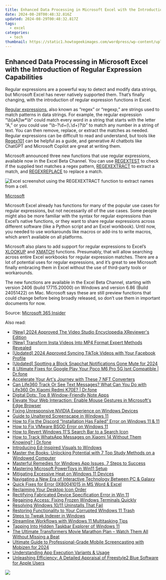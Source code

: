 ```yaml
---
title: Enhanced Data Processing in Microsoft Excel with the Introduction of Regular Expression Capabilities
date: 2024-08-28T00:48:32.816Z
updated: 2024-08-29T00:48:32.817Z
tags:
  - excel
categories:
  - tech
thumbnail: https://static1.howtogeekimages.com/wordpress/wp-content/uploads/2023/08/microsoft-excel-logo-2.jpg
---
```


## Enhanced Data Processing in Microsoft Excel with the Introduction of Regular Expression Capabilities

Regular expressions are a powerful way to detect and modify data strings, but Microsoft Excel has never natively supported them. That’s finally changing, with the introduction of regular expression functions in Excel.

[Regular expressions](https://instagram-clips.techidaily.com/discreetly-explore-instagram-stories-with-us-for-2024/), also known as “regex” or “regexp,” are strings used to match patterns in data strings. For example, the regular expression “\\b\[aA\]\\w\*\\b” could match every word in a string that starts with the letter “A,” or you could use “\\b-?\\d+(\\.\\d+)?\\b” to match any number in a string of text. You can then remove, replace, or extract the matches as needed. Regular expressions can be difficult to read and understand, but tools like [Regex101](https://regex101.com/) can be helpful as a guide, and generative AI chatbots like ChatGPT and Microsoft Copilot are great at writing them.

 Microsoft announced three new functions that use regular expressions, available now in the Excel Beta Channel. You can use [REGEXTEST](https://support.microsoft.com/topic/7d38200b-5e5c-4196-b4e6-9bff73afbd31) to check if the supplied text matches a regex pattern, [REGEXEXTRACT](https://support.microsoft.com/topic/4b96c140-9205-4b6e-9fbe-6aa9e783ff57) to extract a match, and [REGEXREPLACE](https://support.microsoft.com/topic/9c030bb2-5e47-4efc-bad5-4582d7100897) to replace a match.

![Excel screenshot using the REGEXEXTRACT function to extract names from a cell.](https://static1.howtogeekimages.com/wordpress/wp-content/uploads/2024/05/reg-function_2.png) 

[Microsoft](https://insider.microsoft365.com/en-us/blog/new-regular-expression-regex-functions-in-excel)

 Microsoft Excel already has functions for many of the popular use cases for regular expressions, but not necessarily _all_ of the use cases. Some people might also be more familiar with the syntax for regular expressions than Excel’s native functions, or they want to share regular expressions across different software (like a Python script and an Excel workbook). Until now, you needed to use workarounds like macros or add-ins to write macros, which aren’t available on all platforms.

 Microsoft also plans to add support for regular expressions to Excel’s [XLOOKUP](https://support.microsoft.com/en-us/office/xlookup-function-b7fd680e-6d10-43e6-84f9-88eae8bf5929) and [XMATCH](https://support.microsoft.com/en-us/office/xmatch-function-d966da31-7a6b-4a13-a1c6-5a33ed6a0312) functions. Presumably, that will allow searching across entire Excel workbooks for regular expression matches. There are a lot of potential uses for regular expressions, and it’s great to see Microsoft finally embracing them in Excel without the use of third-party tools or workarounds.

 The new functions are available in the Excel Beta Channel, starting with version 2406 (build 17715.20000) on Windows and version 6.86 (Build 24051422) on Mac. Microsoft says these are still preview functions that could change before being broadly released, so don’t use them in important documents for now.

 Source: [Microsoft 365 Insider](https://insider.microsoft365.com/en-us/blog/new-regular-expression-regex-functions-in-excel)

<ins class="adsbygoogle"
     style="display:block"
     data-ad-format="autorelaxed"
     data-ad-client="ca-pub-7571918770474297"
     data-ad-slot="1223367746"></ins>



<ins class="adsbygoogle"
     style="display:block"
     data-ad-client="ca-pub-7571918770474297"
     data-ad-slot="8358498916"
     data-ad-format="auto"
     data-full-width-responsive="true"></ins>

<span class="atpl-alsoreadstyle">Also read:</span>
<div><ul>
<li><a href="https://vp-tips.techidaily.com/new-2024-approved-the-video-studio-encyclopedia-xreviewers-edition/"><u>[New] 2024 Approved  The Video Studio Encyclopedia  XReviewer's Edition</u></a></li>
<li><a href="https://instagram-video-recordings.techidaily.com/new-transform-insta-videos-into-mp4-format-expert-methods-revealed/"><u>[New] Transform Insta Videos Into MP4 Format  Expert Methods Revealed</u></a></li>
<li><a href="https://facebook-clips.techidaily.com/updated-2024-approved-syncing-tiktok-videos-with-your-facebook-profile/"><u>[Updated] 2024 Approved  Syncing TikTok Videos with Your Facebook Profile</u></a></li>
<li><a href="https://snapchat-videos.techidaily.com/updated-spotting-a-block-snapchat-notifications-gone-mute-for-2024/"><u>[Updated] Spotting a Block  Snapchat Notifications Gone Mute for 2024</u></a></li>
<li><a href="https://howto.techidaily.com/8-ultimate-fixes-for-google-play-your-poco-m6-pro-5g-isnt-compatible-drfone-by-drfone-fix-android-problems-fix-android-problems/"><u>8 Ultimate Fixes for Google Play Your Poco M6 Pro 5G Isnt Compatible | Dr.fone</u></a></li>
<li><a href="https://extra-tips.techidaily.com/accelerate-your-arts-journey-with-these-7-nft-converters/"><u>Accelerate Your Art's Journey with These 7 NFT Converters</u></a></li>
<li><a href="https://fake-location.techidaily.com/can-life360-track-or-see-text-messages-what-can-you-do-with-life360-on-xiaomi-redmi-k70e-drfone-by-drfone-virtual-android/"><u>Can Life360 Track Or See Text Messages? What Can You Do with Life360 On Xiaomi Redmi K70E? | Dr.fone</u></a></li>
<li><a href="https://win11.techidaily.com/digital-dots-top-8-window-friendly-note-apps/"><u>Digital Dots: Top 8 Window-Friendly Note Apps</u></a></li>
<li><a href="https://win11.techidaily.com/elevate-your-web-interaction-enable-mouse-gestures-in-microsofts-edge-browser/"><u>Elevate Your Web Interaction: Enable Mouse Gestures in Microsoft's Edge Browser</u></a></li>
<li><a href="https://win11.techidaily.com/fixing-unresponsive-nvidia-experience-on-windows-devices/"><u>Fixing Unresponsive NVIDIA Experience on Windows Devices</u></a></li>
<li><a href="https://win11.techidaily.com/guide-to-unaltered-screenscape-in-windows-11/"><u>Guide to Unaltered Screenscape in Windows 11</u></a></li>
<li><a href="https://win11.techidaily.com/how-to-fix-the-discord-installation-has-failed-error-on-windows-11-and-11/"><u>How to Fix the Discord “Installation Has Failed” Error on Windows 11 & 11</u></a></li>
<li><a href="https://win11.techidaily.com/how-to-fix-vmware-bsod-error-on-windows-11/"><u>How to Fix VMware BSOD Error on Windows 11</u></a></li>
<li><a href="https://win11.techidaily.com/how-to-revert-windows-11s-search-bar-to-a-search-icon/"><u>How to Revert Windows 11'S Search Bar to a Search Icon</u></a></li>
<li><a href="https://android-location-track.techidaily.com/how-to-track-whatsapp-messages-on-xiaomi-14-without-them-knowing-drfone-by-drfone-virtual-android/"><u>How to Track WhatsApp Messages on Xiaomi 14 Without Them Knowing? | Dr.fone</u></a></li>
<li><a href="https://win11.techidaily.com/introducing-ed-inspired-visuals-to-windows/"><u>Introducing Ed-Inspired Visuals to Windows</u></a></li>
<li><a href="https://win11.techidaily.com/master-the-books-unlocking-potential-with-7-top-study-methods-on-a-windowed-computer/"><u>Master the Books: Unlocking Potential with 7 Top Study Methods on a Windowed Computer</u></a></li>
<li><a href="https://win11.techidaily.com/masterful-remedies-for-windows-app-issues-7-steps-to-success/"><u>Masterful Remedies for Windows App Issues, 7 Steps to Success</u></a></li>
<li><a href="https://win11.techidaily.com/mastering-microsoft-powertoys-in-win11-setup/"><u>Mastering Microsoft PowerToys in Win11 Setup</u></a></li>
<li><a href="https://win11.techidaily.com/mitigating-excessive-heat-on-windows-11-devices/"><u>Mitigating Excessive Heat on Windows 11 Devices</u></a></li>
<li><a href="https://win11.techidaily.com/navigating-a-new-era-of-interactive-technology-between-pc-and-galaxy/"><u>Navigating a New Era of Interactive Technology Between PC & Galaxy</u></a></li>
<li><a href="https://win11.techidaily.com/quick-fixes-for-error-0x80041015-in-ms-word-and-excel/"><u>Quick Fixes for Error 0X80041015 in MS Word & Excel</u></a></li>
<li><a href="https://win11.techidaily.com/reclaiming-your-desktop-icon-order/"><u>Reclaiming Your Desktop Icon Order</u></a></li>
<li><a href="https://win11.techidaily.com/rectifying-fabricated-device-specification-error-in-win-11/"><u>Rectifying Fabricated Device Specification Error in Win 11</u></a></li>
<li><a href="https://win11.techidaily.com/regaining-access-fixing-frozen-windows-terminals-quickly/"><u>Regaining Access: Fixing Frozen Windows Terminals Quickly</u></a></li>
<li><a href="https://win11.techidaily.com/resolving-windows-1011-uninstalls-that-fail/"><u>Resolving Windows 10/11 Uninstalls That Fail</u></a></li>
<li><a href="https://win11.techidaily.com/restoring-functionality-to-your-corrupted-windows-11-trash/"><u>Restoring Functionality to Your Corrupted WIndows 11 Trash</u></a></li>
<li><a href="https://win11.techidaily.com/steps-to-tweak-indexer-in-windows/"><u>Steps to Tweak Indexer in Windows</u></a></li>
<li><a href="https://win11.techidaily.com/streamline-workflows-with-windows-11-multitasking-tips/"><u>Streamline Workflows with Windows 11 Multitasking Tips</u></a></li>
<li><a href="https://win11.techidaily.com/tapping-into-hidden-taskbar-explorer-of-windows-11/"><u>Tapping Into Hidden Taskbar Explorer of Windows 11</u></a></li>
<li><a href="https://techtrends.techidaily.com/the-ultimate-transformers-movie-marathon-plan-watch-them-all-without-missing-a-beat/"><u>The Ultimate Transformers Movie Marathon Plan – Watch Them All Without Missing a Beat</u></a></li>
<li><a href="https://digital-screen-recording.techidaily.com/ultimate-guide-to-professional-grade-mobile-screencasting-with-mobizen-for-2024/"><u>Ultimate Guide to Professional-Grade Mobile Screencasting with Mobizen for 2024</u></a></li>
<li><a href="https://win11.techidaily.com/understanding-app-execution-variants-and-usage/"><u>Understanding App Execution Variants & Usage</u></a></li>
<li><a href="https://buynow-marvelous.techidaily.com/unleashing-efficiency-a-detailed-appraisal-of-freestyle2-blue-software-for-apple-users/"><u>Unleashing Efficiency: A Detailed Appraisal of Freestyle2 Blue Software for Apple Users</u></a></li>
</ul></div>

<!-- affiliate ads begin -->
<a href="https://secure.2checkout.com/order/checkout.php?PRODS=4620778&QTY=1&AFFILIATE=108875&CART=1"><img src="https://secure.avangate.com/images/merchant/07dd4d5a72f5740ef0f035f201951476/728__90banner.jpg" border="0"></a>
<!-- affiliate ads end -->